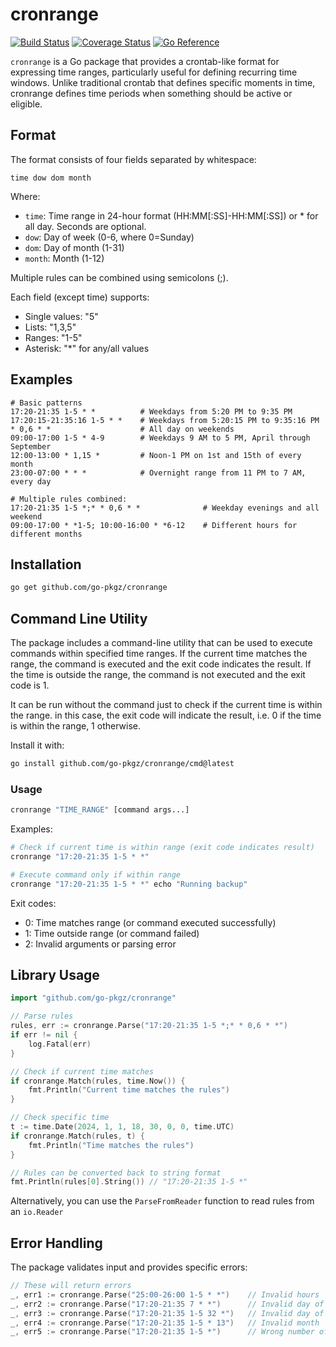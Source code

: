 # cronrange
[![Build Status](https://github.com/go-pkgz/cronrange/workflows/build/badge.svg)](https://github.com/go-pkgz/cronrange/actions) [![Coverage Status](https://coveralls.io/repos/github/go-pkgz/cronrange/badge.svg?branch=master)](https://coveralls.io/github/go-pkgz/cronrange?branch=master) [![Go Reference](https://pkg.go.dev/badge/github.com/go-pkgz/cronrange.svg)](https://pkg.go.dev/github.com/go-pkgz/cronrange)

`cronrange` is a Go package that provides a crontab-like format for expressing time ranges, particularly useful for defining recurring time windows. Unlike traditional crontab that defines specific moments in time, cronrange defines time periods when something should be active or eligible.

## Format

The format consists of four fields separated by whitespace:
```
time dow dom month
```

Where:
- `time`:  Time range in 24-hour format (HH:MM[:SS]-HH:MM[:SS]) or * for all day. Seconds are optional.
- `dow`:   Day of week (0-6, where 0=Sunday)
- `dom`:   Day of month (1-31)
- `month`: Month (1-12)

Multiple rules can be combined using semicolons (;).

Each field (except time) supports:
- Single values: "5"
- Lists:        "1,3,5"
- Ranges:       "1-5"
- Asterisk:     "*" for any/all values

## Examples

```
# Basic patterns
17:20-21:35 1-5 * *          # Weekdays from 5:20 PM to 9:35 PM
17:20:15-21:35:16 1-5 * *    # Weekdays from 5:20:15 PM to 9:35:16 PM
* 0,6 * *                    # All day on weekends
09:00-17:00 1-5 * 4-9        # Weekdays 9 AM to 5 PM, April through September
12:00-13:00 * 1,15 *         # Noon-1 PM on 1st and 15th of every month
23:00-07:00 * * *            # Overnight range from 11 PM to 7 AM, every day

# Multiple rules combined:
17:20-21:35 1-5 *;* * 0,6 * *              # Weekday evenings and all weekend
09:00-17:00 * *1-5; 10:00-16:00 * *6-12    # Different hours for different months
```

## Installation

```bash
go get github.com/go-pkgz/cronrange
```

## Command Line Utility

The package includes a command-line utility that can be used to execute commands within specified time ranges.
If the current time matches the range, the command is executed and the exit code indicates the result. If the time is outside the range, the command is not executed and the exit code is 1.

It can be run without the command just to check if the current time is within the range. in this case, the exit code will indicate the result, i.e. 0 if the time is within the range, 1 otherwise.

Install it with:

```bash
go install github.com/go-pkgz/cronrange/cmd@latest
```

### Usage

```bash
cronrange "TIME_RANGE" [command args...]
```

Examples:
```bash
# Check if current time is within range (exit code indicates result)
cronrange "17:20-21:35 1-5 * *"

# Execute command only if within range
cronrange "17:20-21:35 1-5 * *" echo "Running backup"
```

Exit codes:
- 0: Time matches range (or command executed successfully)
- 1: Time outside range (or command failed)
- 2: Invalid arguments or parsing error

## Library Usage

```go
import "github.com/go-pkgz/cronrange"

// Parse rules
rules, err := cronrange.Parse("17:20-21:35 1-5 *;* * 0,6 * *")
if err != nil {
    log.Fatal(err)
}

// Check if current time matches
if cronrange.Match(rules, time.Now()) {
    fmt.Println("Current time matches the rules")
}

// Check specific time
t := time.Date(2024, 1, 1, 18, 30, 0, 0, time.UTC)
if cronrange.Match(rules, t) {
    fmt.Println("Time matches the rules")
}

// Rules can be converted back to string format
fmt.Println(rules[0].String()) // "17:20-21:35 1-5 *"
```

Alternatively, you can use the `ParseFromReader` function to read rules from an `io.Reader`

## Error Handling

The package validates input and provides specific errors:
```go
// These will return errors
_, err1 := cronrange.Parse("25:00-26:00 1-5 * *")    // Invalid hours
_, err2 := cronrange.Parse("17:20-21:35 7 * *")      // Invalid day of week
_, err3 := cronrange.Parse("17:20-21:35 1-5 32 *")   // Invalid day of month
_, err4 := cronrange.Parse("17:20-21:35 1-5 * 13")   // Invalid month
_, err5 := cronrange.Parse("17:20-21:35 1-5 *")      // Wrong number of fields
```